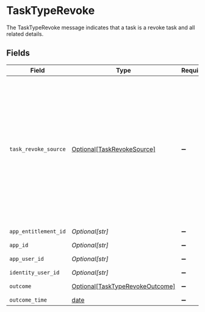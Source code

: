 # TaskTypeRevoke

The TaskTypeRevoke message indicates that a task is a revoke task and all related details.


## Fields

| Field                                                                                                                                                                                                                                                                               | Type                                                                                                                                                                                                                                                                                | Required                                                                                                                                                                                                                                                                            | Description                                                                                                                                                                                                                                                                         |
| ----------------------------------------------------------------------------------------------------------------------------------------------------------------------------------------------------------------------------------------------------------------------------------- | ----------------------------------------------------------------------------------------------------------------------------------------------------------------------------------------------------------------------------------------------------------------------------------- | ----------------------------------------------------------------------------------------------------------------------------------------------------------------------------------------------------------------------------------------------------------------------------------- | ----------------------------------------------------------------------------------------------------------------------------------------------------------------------------------------------------------------------------------------------------------------------------------- |
| `task_revoke_source`                                                                                                                                                                                                                                                                | [Optional[TaskRevokeSource]](../../models/shared/taskrevokesource.md)                                                                                                                                                                                                               | :heavy_minus_sign:                                                                                                                                                                                                                                                                  | The TaskRevokeSource message indicates the source of the revoke task is one of expired, nonUsage, request, or review.<br/><br/>This message contains a oneof named origin. Only a single field of the following list may be set at a time:<br/>  - review<br/>  - request<br/>  - expired<br/>  - nonUsage<br/> |
| `app_entitlement_id`                                                                                                                                                                                                                                                                | *Optional[str]*                                                                                                                                                                                                                                                                     | :heavy_minus_sign:                                                                                                                                                                                                                                                                  | The ID of the app entitlement.                                                                                                                                                                                                                                                      |
| `app_id`                                                                                                                                                                                                                                                                            | *Optional[str]*                                                                                                                                                                                                                                                                     | :heavy_minus_sign:                                                                                                                                                                                                                                                                  | The ID of the app.                                                                                                                                                                                                                                                                  |
| `app_user_id`                                                                                                                                                                                                                                                                       | *Optional[str]*                                                                                                                                                                                                                                                                     | :heavy_minus_sign:                                                                                                                                                                                                                                                                  | The ID of the app user.                                                                                                                                                                                                                                                             |
| `identity_user_id`                                                                                                                                                                                                                                                                  | *Optional[str]*                                                                                                                                                                                                                                                                     | :heavy_minus_sign:                                                                                                                                                                                                                                                                  | The ID of the user.                                                                                                                                                                                                                                                                 |
| `outcome`                                                                                                                                                                                                                                                                           | [Optional[TaskTypeRevokeOutcome]](../../models/shared/tasktyperevokeoutcome.md)                                                                                                                                                                                                     | :heavy_minus_sign:                                                                                                                                                                                                                                                                  | The outcome of the revoke.                                                                                                                                                                                                                                                          |
| `outcome_time`                                                                                                                                                                                                                                                                      | [date](https://docs.python.org/3/library/datetime.html#date-objects)                                                                                                                                                                                                                | :heavy_minus_sign:                                                                                                                                                                                                                                                                  | N/A                                                                                                                                                                                                                                                                                 |